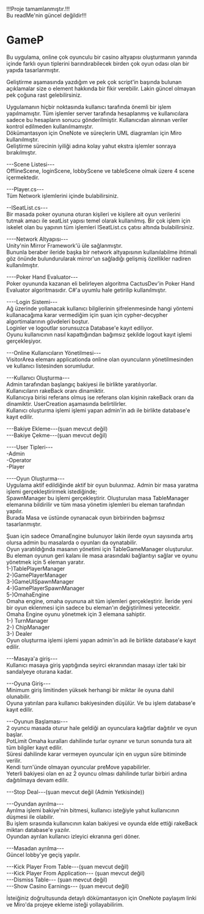 !!!Proje tamamlanmıştır.!!!<br>
Bu readMe'nin güncel  değildir!!!
# GameP
Bu uygulama, online çok oyunculu bir casino altyapısı oluşturmanın yanında içinde farklı oyun tiplerini barındırabilecek birden çok oyun odası olan bir yapıda  tasarlanmıştır.

Geliştirme aşamasında yazdığım ve pek çok script'in başında bulunan açıklamalar size o element hakkında bir fikir verebilir. Lakin güncel olmayan pek çoğuna rast gelebilirsiniz.

Uygulamanın hiçbir noktasında kullanıcı tarafında önemli bir işlem yapılmamıştır. Tüm işlemler server tarafında hesaplanmış ve kullanıcılara sadece bu hesapların sonucu gönderilmiştir. Kullanıcıdan alınınan veriler kontrol edilmeden kullanılmamıştır.<br>
Dökümantasyon için OneNote ve süreçlerin UML diagramları için Miro kullanılmıştır.<br>
Geliştirme sürecinin iyiliği adına kolay yahut ekstra işlemler sonraya bırakılmıştır.<br>

---Scene Listesi---<br>
OfflineScene, loginScene, lobbyScene ve tableScene olmak üzere 4 scene içermektedir.<br>

---Player.cs---<br>
Tüm Network işlemlerini içinde bulabilirsiniz.<br>

--ISeatList.cs---<br>
Bir masada poker oyununa oturan kişileri ve kişilere ait oyun verilerini tutmak amacı ile seatList yapısı temel olarak kullanılmış. Bir çok işlem için iskelet olan bu yapının tüm işlemleri ISeatList.cs çatısı altında bulabilirsiniz.<br>

----Network Altyapısı---<br>
Unity'nin Mirror Framework'ü üle sağlanmıştır. <br>
Bununla beraber ileride başka bir network altyapısının kullanılabilme ihtimali göz önünde bulundurularak mirror'un sağladığı gelişmiş özellikler nadiren kullanılmıştır.<br>

----Poker Hand Evaluator--- <br>
Poker oyununda kazanan eli belirleyen algoritma CactusDev'in Poker Hand Evaluator algoritmasıdır. C#'a uyumlu hale getirilip kullanılmıştır.<br>

----Login Sistemi---<br>
Ağ üzerinde yollanacak kullanıcı bilgilerinin şifrelenmesinde hangi yöntemi kullanacağıma karar vermediğim için şuan için cypher-decypher algortimalarının gövdeleri boştur.<br>
Loginler ve logoutlar sorunsuzca Database'e kayıt ediliyor.<br>
Oyunu kullanıcının nasıl kapattığından bağımsız şekilde logout kayıt işlemi gerçekleşiyor.<br>

---Online Kullanıcıların Yönetilmesi---<br>
VisitorArea elemanı applicationda online olan oyuncuların yönetilmesinden ve kullanıcı listesinden sorumludur.

---Kullanıcı Oluşturma---<br>
Admin tarafından başlangıç bakiyesi ile birlikte yaratılıyorlar.<br>
Kullanıcıların rakeBack oranı dinamiktir.<br>
Kullanıcıya birisi referans olmuş ise referans olan kişinin rakeBack oranı da dinamiktir. UserCreation aşamasında belirtilirler.<br>
Kullanıcı oluşturma işlemi işlemi yapan admin'in adı ile birlikte database'e kayıt edilir.<br>

---Bakiye Ekleme---(şuan mevcut değil)<br>
---Bakiye Çekme---(şuan mevcut değil)<br>

----User Tipleri---<br>
-Admin<br>
-Operator<br>
-Player<br>

----Oyun Oluşturma---<br>
Uygulama aktif edildiğinde aktif bir oyun bulunmaz. Admin bir masa yaratma işlemi gerçekleştirirmek istediğinde;<br>
SpawnManager bu işlemi gerçekleştirir. Oluşturulan masa TableManager elemanına bildirilir ve tüm masa yönetim işlemleri bu eleman tarafından yapılır.<br>
Burada Masa ve üstünde oynanacak oyun birbirinden bağımsız tasarlanmıştır.<br>

Şuan için sadece OmanaEngine bulunuyor lakin ilerde oyun sayısında artış olursa admin bu masalarda o oyunları da oynatabilir.<br>
Oyun yaratıldığında masanın yönetimi için TableGameManager oluşturulur. <br>
Bu eleman oyunun geri kalanı ile masa arasındaki bağlantıyı sağlar ve oyunu yönetmek için 5 eleman yaratır. <br>
1-)TablePlayerManager <br>
2-)GamePlayerManager<br>
3-)GameUISpawnManager<br>
4-)GamePlayerSpawnManager<br>
5-)OmahaEngine<br>
Omaha engine, omaha oyununa ait tüm işlemleri gerçekleştirir. İleride yeni bir oyun eklenmesi için sadece bu eleman'ın değiştirilmesi yetecektir.<br>
Omaha Engine oyunu yönetmek için 3 elemana sahiptir. <br>
1-) TurnManager<br>
2-) ChipManager<br>
3-) Dealer<br>
Oyun oluşturma işlemi işlemi yapan admin'in adı ile birlikte database'e kayıt edilir.<br>

---Masaya'a giriş---<br>
Kullanıcı masaya giriş yaptığında seyirci ekranından masayı izler taki bir sandalyeye oturana kadar. <br>

---Oyuna Giriş---<br>
Minimum giriş limitinden yüksek herhangi bir miktar ile oyuna dahil olunabilir.<br>
Oyuna yatırılan para kullanıcı bakiyesinden düşülür. Ve bu işlem database'e kayıt edilir.<br>

---Oyunun Başlaması---<br>
2 oyuncu masada oturur hale geldiği an oyunculara kağıtlar dağıtılır ve oyun başlar.<br>
PotLimit Omaha kuralları dahilinde turlar oynanır ve turun sonunda tura ait tüm bilgiler kayıt edilir.<br>
Süresi dahilinde karar vermeyen oyuncular için en uygun süre bitiminde verilir.<br>
Kendi turn'ünde olmayan oyuncular preMove yapabilirler.<br>
Yeterli bakiyesi olan en az 2 oyuncu olması dahilinde turlar birbiri ardına dağıtılmaya devam edilir.<br>

---Stop Deal---(şuan mevcut değil (Admin Yetkisinde))<br>

---Oyundan ayrılma---<br>
Ayrılma işlemi bakiye'nin bitmesi, kullanıcı isteğiyle yahut kullanıcının düşmesi ile olabilir. <br>
Bu işlem sırasında kullanıcının kalan bakiyesi ve oyunda elde ettiği rakeBack miktarı database'e yazılır.<br>
Oyundan ayrılan kullanıcı izleyici ekranına geri döner.<br>

---Masadan ayrılma---<br>
Güncel lobby'ye geçiş yapılır.<br>

---Kick Player From Table---(şuan mevcut değil)<br>
---Kick Player From Application--- (şuan mevcut değil)<br>
---Dismiss Table--- (şuan mevcut değil)<br>
---Show Casino Earnings--- (şuan mevcut değil)<br>

İsteiğiniz doğrultusunda detaylı dökümantasyon için OneNote paylaşım linki ve Miro'da projeye ekleme isteği yollayabilirim.<br>
